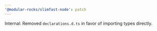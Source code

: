 ```yaml
---
'@modular-rocks/slimfast-node': patch
---
```


Internal: Removed `declarations.d.ts` in favor of importing types directly.
